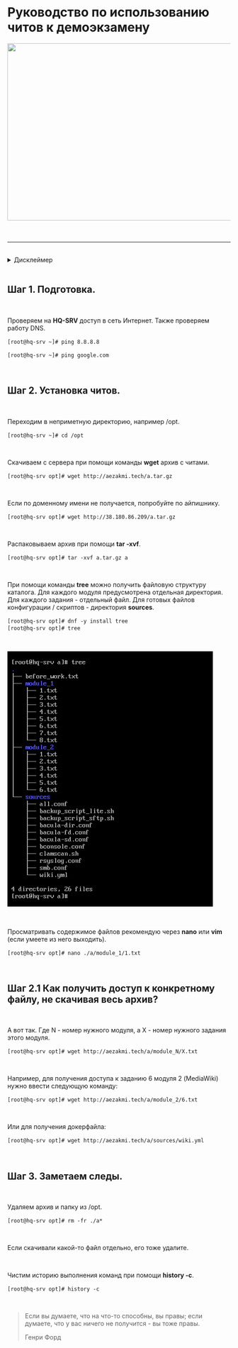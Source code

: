 # Руководство по использованию читов к демоэкзамену

<p align="center">
<img src="https://i.giphy.com/media/v1.Y2lkPTc5MGI3NjExN3c2YWRpMW1kOWk0azd2OTJndWUydmlsZHFrN3BqY21peTFndThtcSZlcD12MV9pbnRlcm5hbF9naWZfYnlfaWQmY3Q9Zw/14fX2WQuOIVHBC/giphy.gif"  style="height:400px; width:800px;"/>
</p>

</br>

---

</br>

<details><summary>Дисклеймер</summary>

</br>

Вся информация в репозитории предназначена только для личного пользования.

</br>

Владелец репозитория не несет никакой ответственности за любой ущерб, который может быть причинен в любой форме за счет использования, неполноты или неправильности информации, размещенной в этом репозитории.

</details>

</br>

## Шаг 1. Подготовка.

</br>

Проверяем на **HQ-SRV** доступ в сеть Интернет. Также проверяем работу DNS.

```console
[root@hq-srv ~]# ping 8.8.8.8
```

```console
[root@hq-srv ~]# ping google.com
```

</br>

## Шаг 2. Установка читов.

</br>

Переходим в неприметную директорию, например /opt.

```console
[root@hq-srv ~]# cd /opt
```

</br>

Скачиваем с сервера при помощи команды **wget** архив с читами.

```console
[root@hq-srv opt]# wget http://aezakmi.tech/a.tar.gz
```

</br>

Если по доменному имени не получается, попробуйте по айпишнику.

```console
[root@hq-srv opt]# wget http://38.180.86.209/a.tar.gz
```

</br>

Распаковываем архив при помощи **tar -xvf**.

```console
[root@hq-srv opt]# tar -xvf a.tar.gz a
```

</br>

При помощи команды **tree** можно получить файловую структуру каталога. Для каждого модуля предусмотрена отдельная директория. Для каждого задания - отдельный файл. Для готовых файлов конфигурации / скриптов - директория **sources**.

```console
[root@hq-srv opt]# dnf -y install tree
[root@hq-srv opt]# tree
```

</br>

![изображение](./aezakmi-tree.png)

</br>

Просматривать содержимое файлов рекомендую через **nano** или **vim** (если умеете из него выходить).

```console
[root@hq-srv opt]# nano ./a/module_1/1.txt 
```

</br>

## Шаг 2.1 Как получить доступ к конкретному файлу, не скачивая весь архив?

</br>

А вот так. Где N - номер нужного модуля, а X - номер нужного задания этого модуля.

```console
[root@hq-srv opt]# wget http://aezakmi.tech/a/module_N/X.txt
```

</br>

Например, для получения доступа к заданию 6 модуля 2 (MediaWiki) нужно ввести следующую команду:

```console
[root@hq-srv opt]# wget http://aezakmi.tech/a/module_2/6.txt
```

</br>

Или для получения докерфайла:

```console
[root@hq-srv opt]# wget http://aezakmi.tech/a/sources/wiki.yml
```

</br>

## Шаг 3. Заметаем следы.

</br>

Удаляем архив и папку из /opt.

```console
[root@hq-srv opt]# rm -fr ./a*
```

</br>

Если скачивали какой-то файл отдельно, его тоже удалите.

</br>

Чистим историю выполнения команд при помощи **history -c**.

```console
[root@hq-srv opt]# history -c
```

</br>

> Если вы думаете, что на что-то способны, вы правы; если думаете, что у вас ничего не получится - вы тоже правы.
> 
> Генри Форд



